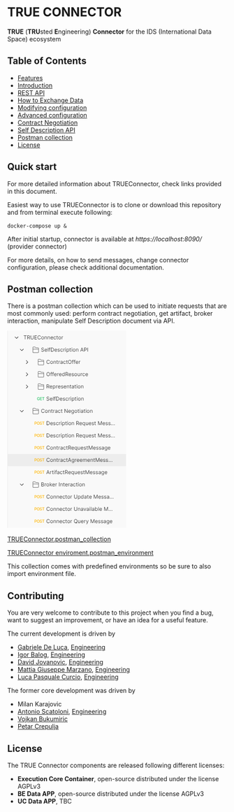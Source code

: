 # TRUE CONNECTOR

**TRUE** (**TRU**sted **E**ngineering) **Connector** for the IDS (International Data Space) ecosystem


## Table of Contents

* [Features](doc/features.md)
* [Introduction](doc/startup.md)
* [REST API](doc/rest_api/REST_API.md)
* [How to Exchange Data](doc/exchange_data.md)
* [Modifying configuration](doc/modify_configuration.md)
* [Advanced configuration](doc/advanced_configuration.md)
* [Contract Negotiation](doc/contract_negotiation.md)
* [Self Description API](https://github.com/Engineering-Research-and-Development/true-connector-execution_core_container/blob/master/doc/SELF_DESCRIPTION.md)
* [Postman collection](#postman)
* [License](#license)


## Quick start

For more detailed information about TRUEConnector, check links provided in this document.

Easiest way to use TRUEConnector is to clone or download this repository and from terminal execute following:

```
docker-compose up &

```

After initial startup, connector is available at *https://localhost:8090/*  (provider connector)

For more details, on how to send messages, change connector configuration, please check additional documentation.

## Postman collection <a name="postman"></a>

There is a postman collection which can be used to initiate requests that are most commonly used: perform contract negotiation, get artifact, broker interaction, manipulate Self Description document via API.

![Postman collection](doc/postman_collection.png?raw=true "Postman collection")

[TRUEConnector.postman_collection](TRUEConnector.postman_collection.json)</br>

[TRUEConnector enviroment.postman_environment](TRUEConnector_enviroment.postman_environment.json)

This collection comes with predefined environments so be sure to also import environment file.

## Contributing

You are very welcome to contribute to this project when you find a bug, want to suggest an improvement, or have an idea for a useful feature. 

The current development is driven by
* [Gabriele De Luca](https://github.com/gabrieledeluca), [Engineering](https://www.eng.it/)
* [Igor Balog](https://github.com/IgorBalog-Eng), [Engineering](https://www.eng.it/)
* [David Jovanovic](https://github.com/davidjovanovic), [Engineering](https://www.eng.it/)
* [Mattia Giuseppe Marzano](https://github.com/MattiaMarzano-Eng), [Engineering](https://www.eng.it/)
* [Luca Pasquale Curcio](https://github.com/omarsilva1), [Engineering](https://www.eng.it/)

The former core development was driven by
* Milan Karajovic
* [Antonio Scatoloni](https://github.com/ascatox), [Engineering](https://www.eng.it/)
* [Vojkan Bukumiric](https://github.com/vojkanBukumiric91)
* [Petar Crepulja](https://github.com/PetarCrepuljaESL)


## License <a name="license"></a>
The TRUE Connector components are released following different licenses:

* **Execution Core Container**, open-source distributed under the license AGPLv3
* **BE Data APP**, open-source distributed under the license AGPLv3
* **UC Data APP**, TBC
